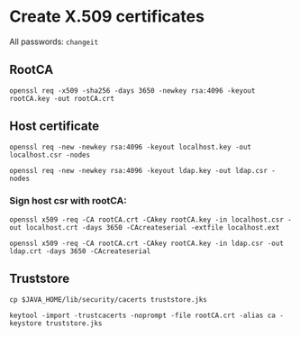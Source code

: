 # Create X.509 certificates

All passwords: `changeit`

## RootCA

    openssl req -x509 -sha256 -days 3650 -newkey rsa:4096 -keyout rootCA.key -out rootCA.crt

## Host certificate

    openssl req -new -newkey rsa:4096 -keyout localhost.key -out localhost.csr -nodes

    openssl req -new -newkey rsa:4096 -keyout ldap.key -out ldap.csr -nodes

### Sign host csr with rootCA:

    openssl x509 -req -CA rootCA.crt -CAkey rootCA.key -in localhost.csr -out localhost.crt -days 3650 -CAcreateserial -extfile localhost.ext

    openssl x509 -req -CA rootCA.crt -CAkey rootCA.key -in ldap.csr -out ldap.crt -days 3650 -CAcreateserial

## Truststore

    cp $JAVA_HOME/lib/security/cacerts truststore.jks

    keytool -import -trustcacerts -noprompt -file rootCA.crt -alias ca -keystore truststore.jks

